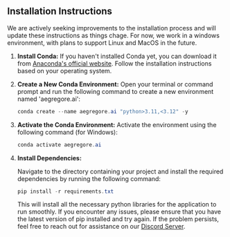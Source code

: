 ## Installation Instructions
   We are actively seeking improvements to the installation process and will update these instructions as things chage. For now, we work in a windows environment, with plans to support Linux and MacOS in the future.

1. **Install Conda:**
   If you haven't installed Conda yet, you can download it from [Anaconda's official website](https://www.anaconda.com/products/individual). Follow the installation instructions based on your operating system.

2. **Create a New Conda Environment:**
   Open your terminal or command prompt and run the following command to create a new environment named 'aegregore.ai':

    ```powershell
    conda create --name aegregore.ai "python>3.11,<3.12" -y
    ```

3. **Activate the Conda Environment:**
   Activate the environment using the following command (for Windows):

    ```powershell
    conda activate aegregore.ai
    ```

4. **Install Dependencies:**

    Navigate to the directory containing your project and install the required dependencies by running the following command:

    ```powershell
    pip install -r requirements.txt
    ```

    This will install all the necessary python libraries for the application to run smoothly. If you encounter any issues, please ensure that you have the latest version of pip installed and try again. If the problem persists, feel free to reach out for assistance on our [Discord Server](https://discord.gg/Wfdfgkg968).